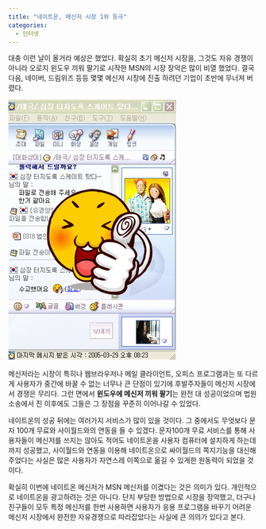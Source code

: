 ```yaml
---
title: "네이트온, 메신저 시장 1위 등극"
categories:
  - 인터넷
---
```


대충 이런 날이 올거라 예상은 했었다. 확실히 초기 메신저 시장을, 그것도 자유 경쟁이 아니라 오로지 윈도우 끼워 팔기로 시작한 MSN의 시장 장악은 많이 비열 했었다. 결국 다음, 네이버, 드림위즈 등등 몇몇 메신저 시장에 진출 하려던 기업이 초반에 무너져 버렸다.  
  
![](/assets/images/posts/2005/03/ek200000000084.jpg)

메신저라는 시장이 특히나 웹브라우저나 메일 클라이언트, 오피스 프로그램과는 또 다르게 사용자가 중간에 바꿀 수 없는 너무나 큰 단점이 있기에 후발주자들이 메신저 시장에서 경쟁은 무리다. 그런 면에서 **윈도우에 메신저 끼워 팔기**는 완전 대 성공이었으며 법원 소송에서 진 이후에도 그들은 그 장점을 꾸준히 이어나갈 수 있었다.  
  
네이트온의 성공 뒤에는 여러가지 서비스가 많이 있을 것이다. 그 중에서도 무엇보다 문자 100개 무료와 사이월드와의 연동을 들 수 있겠다. 문자100개 무료 서비스를 통해 사용자들이 메신저를 쓰지는 않아도 적어도 네이트온을 사용자 컴퓨터에 설치하게 하는데까지 성공했고, 사이월드와 연동을 이용해 네이트온으로 싸이월드의 쪽지기능을 대신해 주었다는 사실은 많은 사용자가 자연스레 이쪽으로 옮길 수 있게한 원동력이 되었을 것이다.  
  
확실히 이번에 네이트온 메신저가 MSN 메신저를 이겼다는 것은 의미가 있다. 개인적으로 네이트온을 광고하려는 것은 아니다. 단지 부당한 방법으로 시장을 장악했고, 더구나 친구들이 모두 특정 메신저를 한번 사용하면 사용자가 응용 프로그램을 바꾸기 어려운 메신저 시장에서 완전한 자유경쟁으로 따라잡았다는 사실에 큰 의의가 있다고 본다.
